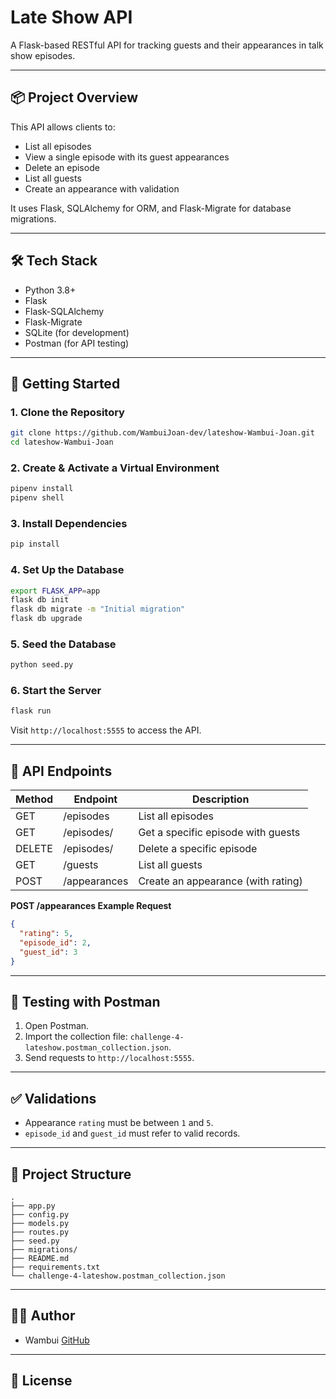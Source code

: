 # Late Show API

A Flask-based RESTful API for tracking guests and their appearances in talk show episodes.

---

## 📦 Project Overview

This API allows clients to:

- List all episodes
- View a single episode with its guest appearances
- Delete an episode
- List all guests
- Create an appearance with validation

It uses Flask, SQLAlchemy for ORM, and Flask-Migrate for database migrations.

---

## 🛠 Tech Stack

- Python 3.8+
- Flask
- Flask-SQLAlchemy
- Flask-Migrate
- SQLite (for development)
- Postman (for API testing)

---

## 🚀 Getting Started

### 1. Clone the Repository

```bash
git clone https://github.com/WambuiJoan-dev/lateshow-Wambui-Joan.git
cd lateshow-Wambui-Joan
```

### 2. Create & Activate a Virtual Environment

```bash
pipenv install
pipenv shell
```

### 3. Install Dependencies

```bash
pip install 
```

### 4. Set Up the Database

```bash
export FLASK_APP=app
flask db init
flask db migrate -m "Initial migration"
flask db upgrade
```

### 5. Seed the Database

```bash
python seed.py
```

### 6. Start the Server

```bash
flask run
```

Visit `http://localhost:5555` to access the API.

---

## 📮 API Endpoints

| Method | Endpoint             | Description                          |
|--------|----------------------|--------------------------------------|
| GET    | /episodes            | List all episodes                    |
| GET    | /episodes/<id>       | Get a specific episode with guests   |
| DELETE | /episodes/<id>       | Delete a specific episode            |
| GET    | /guests              | List all guests                      |
| POST   | /appearances         | Create an appearance (with rating)   |

**POST /appearances Example Request**
```json
{
  "rating": 5,
  "episode_id": 2,
  "guest_id": 3
}
```

---

## 🧪 Testing with Postman

1. Open Postman.
2. Import the collection file: `challenge-4-lateshow.postman_collection.json`.
3. Send requests to `http://localhost:5555`.

---

## ✅ Validations

- Appearance `rating` must be between `1` and `5`.
- `episode_id` and `guest_id` must refer to valid records.

---

## 📁 Project Structure

```
.
├── app.py
├── config.py
├── models.py
├── routes.py
├── seed.py
├── migrations/
├── README.md
├── requirements.txt
└── challenge-4-lateshow.postman_collection.json
```

---

## 👩‍💻 Author

- Wambui [GitHub](https://github.com/WambuiJoan-dev)

---

## 📜 License
